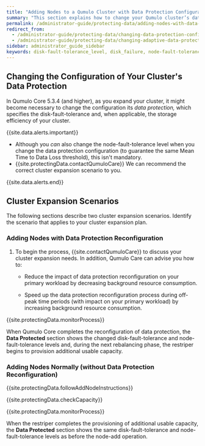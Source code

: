 ```yaml
---
title: "Adding Nodes to a Qumulo Cluster with Data Protection Configuration Changes"
summary: "This section explains how to change your Qumulo cluster’s data protection configuration during node-add operations and how to monitor and reduce the impact of configuration changes on your cluster's workload."
permalink: /administrator-guide/protecting-data/adding-nodes-with-data-protection-changes.html
redirect_from:
  - /administrator-guide/protecting-data/changing-data-protection-configuration.html
  - /administrator-guide/protecting-data/changing-adaptive-data-protection-configuration.html
sidebar: administrator_guide_sidebar
keywords: disk-fault-tolerance_level, disk_failure, node-fault-tolerance_level, node_failure, fault_tolerance, node_add, node-add, cluster_expansion, expand, configuration, change, mean_time_to_data_loss, mtdl, mttdl 
---
```


## Changing the Configuration of Your Cluster's Data Protection
In Qumulo Core 5.3.4 (and higher), as you expand your cluster, it might become necessary to change the configuration its _data protection,_ which specifies the disk-fault-tolerance and, when applicable, the storage efficiency of your cluster.

{{site.data.alerts.important}}
<ul>
  <li>Although you <em>can</em> also change the node-fault-tolerance level when you change the data protection configuration (to guarantee the same Mean Time to Data Loss threshold), this isn't mandatory.</li>
  <li>{{site.protectingData.contactQumuloCare}} We can recommend the correct cluster expansion scenario to you.</li>
</ul>
{{site.data.alerts.end}}


## Cluster Expansion Scenarios
The following sections describe two cluster expansion scenarios. Identify the scenario that applies to your cluster expansion plan.

### Adding Nodes with Data Protection Reconfiguration
1. To begin the process, {{site.contactQumuloCare}} to discuss your cluster expansion needs. In addition, Qumulo Care can advise you how to:
   
   * Reduce the impact of data protection reconfiguration on your primary workload by decreasing background resource consumption.

   * Speed up the data protection reconfiguration process during off-peak time periods (with impact on your primary workload) by increasing background resource consumption.

{{site.protectingData.monitorProcess}}

When Qumulo Core completes the reconfiguration of data protection, the **Data Protected** section shows the changed disk-fault-tolerance and node-fault-tolerance levels and, during the next rebalancing phase, the restriper begins to provision additional usable capacity.

### Adding Nodes Normally (without Data Protection Reconfiguration)
{{site.protectingData.followAddNodeInstructions}}

{{site.protectingData.checkCapacity}}

{{site.protectingData.monitorProcess}}

When the restriper completes the provisioning of additional usable capacity, the **Data Protected** section shows the same disk-fault-tolerance and node-fault-tolerance levels as before the node-add operation.
